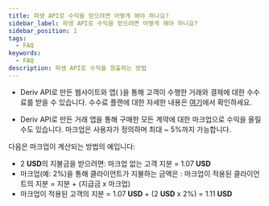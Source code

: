 ```yaml
---
title: 파생 API로 수익을 얻으려면 어떻게 해야 하나요?
sidebar_label: 파생 API로 수익을 얻으려면 어떻게 해야 하나요?
sidebar_position: 1
tags:
  - FAQ
keywords:
  - FAQ
description: 파생 API로 수익을 창출하는 방법
---
```


- Deriv API로 만든 웹사이트와 앱(
  )을 통해 고객이 수행한 거래와 결제에 대한 수수료를 받을 수 있습니다.
  수수료 플랜에 대한 자세한 내용은 [여기](https://deriv.com/partners/affiliate-ib)에서 확인하세요.

- Deriv API로 만든 거래
  앱을 통해 구매한 모든 계약에 대한 마크업으로 수익을 올릴 수도 있습니다. 마크업은 사용자가 정의하며 최대
  ~ 5%까지 가능합니다.

다음은 마크업이 계산되는 방법의 예입니다:

- 2 **USD**의 지불금을 받으려면: 마크업 없는 고객 지분 = 1.07 **USD**
- 마크업(예: 2%)을 통해 클라이언트가 지불하는 금액은 : 마크업이 적용된 클라이언트의 지분 =
  지분 + (지급금 x 마크업)
- 마크업이 적용된 고객의 지분 = 1.07 **USD** + (2 **USD** x 2%) = 1.11 **USD**
